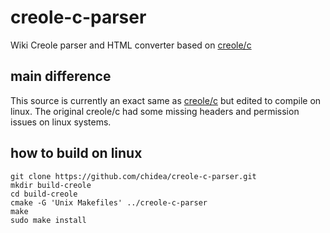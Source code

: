 # creole-c-parser
Wiki Creole parser and HTML converter based on [creole/c](http://creolec.sourceforge.net/)

## main difference
This source is currently an exact same as [creole/c](http://creolec.sourceforge.net/) but edited to compile on linux.
The original creole/c had some missing headers and permission issues on linux systems.

## how to build on linux
```
git clone https://github.com/chidea/creole-c-parser.git
mkdir build-creole
cd build-creole
cmake -G 'Unix Makefiles' ../creole-c-parser
make
sudo make install
```
